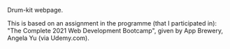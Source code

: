 Drum-kit webpage. 

This is based on an assignment in the programme (that I participated in): 
"The Complete 2021 Web Development Bootcamp", given by App Brewery, Angela Yu (via Udemy.com).

